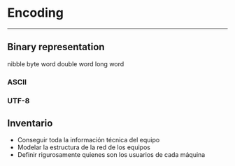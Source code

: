 # Encoding

---

## Binary representation

nibble
byte
word
double word
long word


### ASCII

### UTF-8

## Inventario

- Conseguir toda la información técnica del equipo
- Modelar la estructura de la red de los equipos
- Definir rigurosamente quienes son los usuarios de cada máquina


